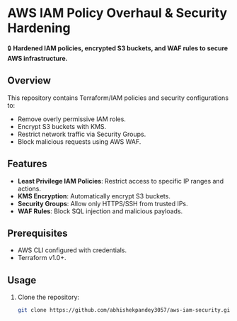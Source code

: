 # AWS IAM Policy Overhaul & Security Hardening  
🔒 **Hardened IAM policies, encrypted S3 buckets, and WAF rules to secure AWS infrastructure.**

## Overview  
This repository contains Terraform/IAM policies and security configurations to:  
- Remove overly permissive IAM roles.  
- Encrypt S3 buckets with KMS.  
- Restrict network traffic via Security Groups.  
- Block malicious requests using AWS WAF.  

## Features  
- **Least Privilege IAM Policies**: Restrict access to specific IP ranges and actions.  
- **KMS Encryption**: Automatically encrypt S3 buckets.  
- **Security Groups**: Allow only HTTPS/SSH from trusted IPs.  
- **WAF Rules**: Block SQL injection and malicious payloads.  

## Prerequisites  
- AWS CLI configured with credentials.  
- Terraform v1.0+.  

## Usage  
1. Clone the repository:  
   ```bash  
   git clone https://github.com/abhishekpandey3057/aws-iam-security.git  
